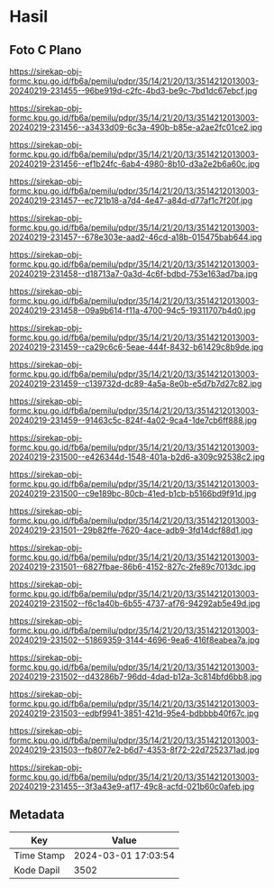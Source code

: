 # Hasil

## Foto C Plano

https://sirekap-obj-formc.kpu.go.id/fb6a/pemilu/pdpr/35/14/21/20/13/3514212013003-20240219-231455--96be919d-c2fc-4bd3-be9c-7bd1dc67ebcf.jpg

https://sirekap-obj-formc.kpu.go.id/fb6a/pemilu/pdpr/35/14/21/20/13/3514212013003-20240219-231456--a3433d09-6c3a-490b-b85e-a2ae2fc01ce2.jpg

https://sirekap-obj-formc.kpu.go.id/fb6a/pemilu/pdpr/35/14/21/20/13/3514212013003-20240219-231456--ef1b24fc-6ab4-4980-8b10-d3a2e2b6a60c.jpg

https://sirekap-obj-formc.kpu.go.id/fb6a/pemilu/pdpr/35/14/21/20/13/3514212013003-20240219-231457--ec721b18-a7d4-4e47-a84d-d77af1c7f20f.jpg

https://sirekap-obj-formc.kpu.go.id/fb6a/pemilu/pdpr/35/14/21/20/13/3514212013003-20240219-231457--678e303e-aad2-46cd-a18b-015475bab644.jpg

https://sirekap-obj-formc.kpu.go.id/fb6a/pemilu/pdpr/35/14/21/20/13/3514212013003-20240219-231458--d18713a7-0a3d-4c6f-bdbd-753e163ad7ba.jpg

https://sirekap-obj-formc.kpu.go.id/fb6a/pemilu/pdpr/35/14/21/20/13/3514212013003-20240219-231458--09a9b614-f11a-4700-94c5-19311707b4d0.jpg

https://sirekap-obj-formc.kpu.go.id/fb6a/pemilu/pdpr/35/14/21/20/13/3514212013003-20240219-231459--ca29c6c6-5eae-444f-8432-b61429c8b9de.jpg

https://sirekap-obj-formc.kpu.go.id/fb6a/pemilu/pdpr/35/14/21/20/13/3514212013003-20240219-231459--c139732d-dc89-4a5a-8e0b-e5d7b7d27c82.jpg

https://sirekap-obj-formc.kpu.go.id/fb6a/pemilu/pdpr/35/14/21/20/13/3514212013003-20240219-231459--91463c5c-824f-4a02-9ca4-1de7cb6ff888.jpg

https://sirekap-obj-formc.kpu.go.id/fb6a/pemilu/pdpr/35/14/21/20/13/3514212013003-20240219-231500--e426344d-1548-401a-b2d6-a309c92538c2.jpg

https://sirekap-obj-formc.kpu.go.id/fb6a/pemilu/pdpr/35/14/21/20/13/3514212013003-20240219-231500--c9e189bc-80cb-41ed-b1cb-b5166bd9f91d.jpg

https://sirekap-obj-formc.kpu.go.id/fb6a/pemilu/pdpr/35/14/21/20/13/3514212013003-20240219-231501--29b82ffe-7620-4ace-adb9-3fd14dcf88d1.jpg

https://sirekap-obj-formc.kpu.go.id/fb6a/pemilu/pdpr/35/14/21/20/13/3514212013003-20240219-231501--6827fbae-86b6-4152-827c-2fe89c7013dc.jpg

https://sirekap-obj-formc.kpu.go.id/fb6a/pemilu/pdpr/35/14/21/20/13/3514212013003-20240219-231502--f6c1a40b-6b55-4737-af76-94292ab5e49d.jpg

https://sirekap-obj-formc.kpu.go.id/fb6a/pemilu/pdpr/35/14/21/20/13/3514212013003-20240219-231502--51869359-3144-4696-9ea6-416f8eabea7a.jpg

https://sirekap-obj-formc.kpu.go.id/fb6a/pemilu/pdpr/35/14/21/20/13/3514212013003-20240219-231502--d43286b7-96dd-4dad-b12a-3c814bfd6bb8.jpg

https://sirekap-obj-formc.kpu.go.id/fb6a/pemilu/pdpr/35/14/21/20/13/3514212013003-20240219-231503--edbf9941-3851-421d-95e4-bdbbbb40f67c.jpg

https://sirekap-obj-formc.kpu.go.id/fb6a/pemilu/pdpr/35/14/21/20/13/3514212013003-20240219-231503--fb8077e2-b6d7-4353-8f72-22d7252371ad.jpg

https://sirekap-obj-formc.kpu.go.id/fb6a/pemilu/pdpr/35/14/21/20/13/3514212013003-20240219-231455--3f3a43e9-af17-49c8-acfd-021b60c0afeb.jpg


## Metadata

| Key        | Value               |
| ---------- | ------------------- |
| Time Stamp | 2024-03-01 17:03:54 |
| Kode Dapil | 3502                |



